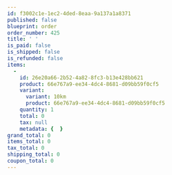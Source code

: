 ```yaml
---
id: f3002c1e-1ec2-4ded-8eaa-9a137a1a8371
published: false
blueprint: order
order_number: 425
title: ' '
is_paid: false
is_shipped: false
is_refunded: false
items:
  -
    id: 26e20a66-2b52-4a82-8fc3-b13e428bb621
    product: 66e767a9-ee34-4dc4-8681-d09bb59f0cf5
    variant:
      variant: 10km
      product: 66e767a9-ee34-4dc4-8681-d09bb59f0cf5
    quantity: 1
    total: 0
    tax: null
    metadata: {  }
grand_total: 0
items_total: 0
tax_total: 0
shipping_total: 0
coupon_total: 0
---
```

